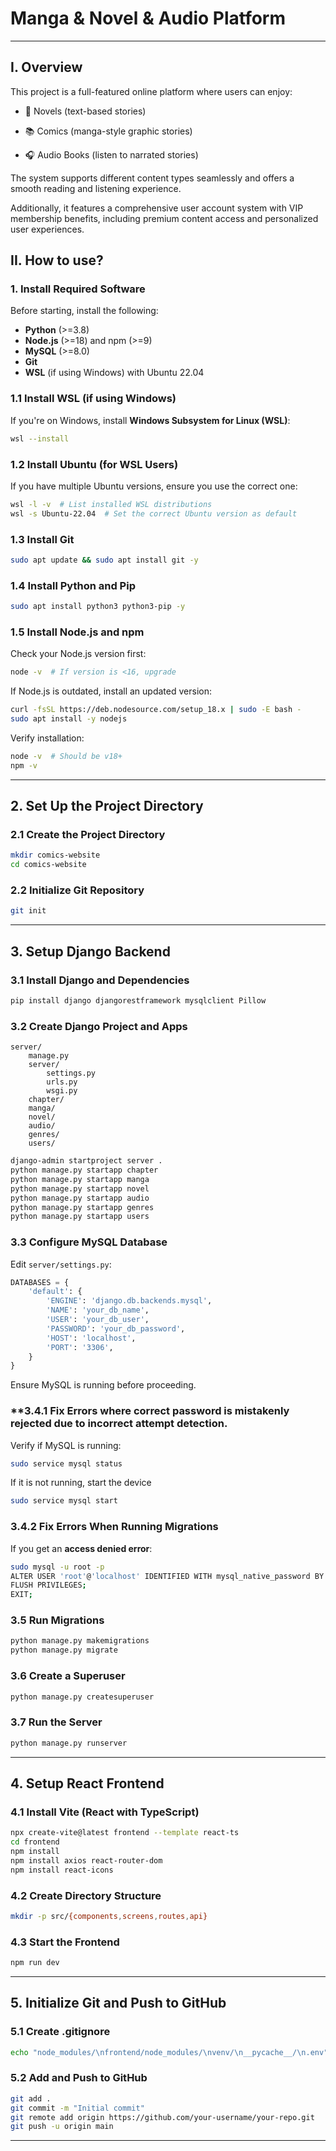 # Manga & Novel & Audio Platform
---

## I. Overview
This project is a full-featured online platform where users can enjoy:

- 📖 Novels (text-based stories)

- 📚 Comics (manga-style graphic stories)

- 🎧 Audio Books (listen to narrated stories)

The system supports different content types seamlessly and offers a smooth reading and listening experience.

Additionally, it features a comprehensive user account system with VIP membership benefits, including premium content access and personalized user experiences.
## II. How to use?
### 1. Install Required Software

Before starting, install the following:

- **Python** (>=3.8)
- **Node.js** (>=18) and npm (>=9)
- **MySQL** (>=8.0)
- **Git**
- **WSL** (if using Windows) with Ubuntu 22.04

### **1.1 Install WSL (if using Windows)**
If you're on Windows, install **Windows Subsystem for Linux (WSL)**:
```sh
wsl --install
```

### **1.2 Install Ubuntu (for WSL Users)**
If you have multiple Ubuntu versions, ensure you use the correct one:
```sh
wsl -l -v  # List installed WSL distributions
wsl -s Ubuntu-22.04  # Set the correct Ubuntu version as default
```

### **1.3 Install Git**
```sh
sudo apt update && sudo apt install git -y
```

### **1.4 Install Python and Pip**
```sh
sudo apt install python3 python3-pip -y
```

### **1.5 Install Node.js and npm**
Check your Node.js version first:
```sh
node -v  # If version is <16, upgrade
```
If Node.js is outdated, install an updated version:
```sh
curl -fsSL https://deb.nodesource.com/setup_18.x | sudo -E bash -
sudo apt install -y nodejs
```
Verify installation:
```sh
node -v  # Should be v18+
npm -v
```

---

## 2. Set Up the Project Directory

### **2.1 Create the Project Directory**
```sh
mkdir comics-website
cd comics-website
```

### **2.2 Initialize Git Repository**
```sh
git init
```

---

## 3. Setup Django Backend

### **3.1 Install Django and Dependencies**
```sh
pip install django djangorestframework mysqlclient Pillow
```

### **3.2 Create Django Project and Apps**
```
server/
    manage.py
    server/
        settings.py
        urls.py
        wsgi.py
    chapter/
    manga/
    novel/
    audio/
    genres/
    users/
```

```sh
django-admin startproject server .
python manage.py startapp chapter
python manage.py startapp manga
python manage.py startapp novel
python manage.py startapp audio
python manage.py startapp genres
python manage.py startapp users
```

### **3.3 Configure MySQL Database**
Edit `server/settings.py`:
```python
DATABASES = {
    'default': {
        'ENGINE': 'django.db.backends.mysql',
        'NAME': 'your_db_name',
        'USER': 'your_db_user',
        'PASSWORD': 'your_db_password',
        'HOST': 'localhost',
        'PORT': '3306',
    }
}
```
Ensure MySQL is running before proceeding.


### **3.4.1 Fix Errors where correct password is mistakenly rejected due to incorrect attempt detection.
Verify if MySQL is running:
```sh
sudo service mysql status
```
If it is not running, start the device
```sh
sudo service mysql start
```

### **3.4.2 Fix Errors When Running Migrations**
If you get an **access denied error**:
```sh
sudo mysql -u root -p
ALTER USER 'root'@'localhost' IDENTIFIED WITH mysql_native_password BY 'your_db_password';
FLUSH PRIVILEGES;
EXIT;
```

### **3.5 Run Migrations**
```sh
python manage.py makemigrations
python manage.py migrate
```

### **3.6 Create a Superuser**
```sh
python manage.py createsuperuser
```

### **3.7 Run the Server**
```sh
python manage.py runserver
```

---

## 4. Setup React Frontend

### **4.1 Install Vite (React with TypeScript)**
```sh
npx create-vite@latest frontend --template react-ts
cd frontend
npm install
npm install axios react-router-dom
npm install react-icons
```

### **4.2 Create Directory Structure**
```sh
mkdir -p src/{components,screens,routes,api}
```

### **4.3 Start the Frontend**
```sh
npm run dev
```

---

## 5. Initialize Git and Push to GitHub

### **5.1 Create .gitignore**
```sh
echo "node_modules/\nfrontend/node_modules/\nvenv/\n__pycache__/\n.env" > .gitignore
```

### **5.2 Add and Push to GitHub**
```sh
git add .
git commit -m "Initial commit"
git remote add origin https://github.com/your-username/your-repo.git
git push -u origin main
```

---

